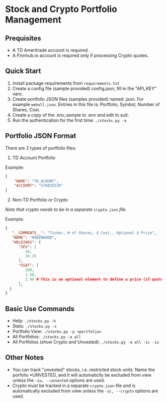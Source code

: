# Stock and Crypto Portfolio Management

## Prequisites
- A TD Ameritrade account is required.
- A Finnhub.io account is required only if processing Crypto quotes.

## Quick Start
1. Install package requirements from `requirements.txt`
2. Create a config file (sample provided) config.json, fill in the "API_KEY" vars.
3. Create portfolio JSON files (samples provided) named <portfolio>.json.  For example `webull.json`.
   Entries in this file is: Portfolio, Symbol, Number of Shares, Cost.
4. Create a copy of the .env_sample to .env and edit to suit.
5. Run the authentication for the first time: `./stocks.py -a`

## Portfolio JSON Format

There are 2 types of portfolio files:

1. TD Account Portfolio

Example:
```json
{
    "NAME": "TD_ACOUNT",
    "ACCOUNT": "576825539"
}
```

2. Non-TD Portfolio or Crypto

*Note that crypto needs to be in a separate `crypto.json` file.*

Example:
```json
{
   "__COMMENTS__": "Ticker, # of Shares, $ Cost., Optional $ Price",
   "NAME": "ROBINHOOD",
   "HOLDINGS": {
      "SEV": [
         50,
         10.25
      ],
      "GSAT": [
         200,
         1.56,
         1.99 # This is an optional element to define a price (if quote not available.)
      ],
  }
}
```

## Basic Use Commands
- Help: `./stocks.py -h`
- Stats: `./stocks.py -s`
- Portfolio View: `./stocks.py -p <portfolio>`
- All Portfolios: `./stocks.py -a all`
- All Portfolios (show Crypto and Unvested): `./stocks.py -a all -ic -iu`

## Other Notes
- You can track "unvested" stocks, i.e. restricted stock units.  Name the porfolio *UNVESTED, and it will automaticlly be excluded from view unless the `-iu, --unvested` options are used.
- Crypto must be tracked in a separate `crypto.json` file and is automatically excluded from view unless the `-ic, --crypto` options are used.

